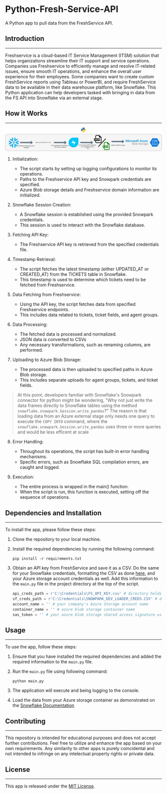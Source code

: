 # Python-Fresh-Service-API
A Python app to pull data from the FreshService API.

## Introduction
---------------
Freshservice is a cloud-based IT Service Management (ITSM) solution that helps organizations streamline their IT support and service operations. Companies use Freshservice to efficiently manage and resolve IT-related issues, ensure smooth IT operations, and enhance the overall user experience for their employees. Some companies want to create custom FreshService reports using Tableau or PowerBI, and require FreshService data to be available in their data warehouse platform, like Snowflake. This Python application can help developers tasked with bringing in data from the FS API into Snowflake via an external stage.

## How it Works
---------------
![Python FreshService API Diagram](./docs/FS_API_Diagram.png)

1. Initialization:
   - The script starts by setting up logging configurations to monitor its operations.
   - Paths to the Freshservice API key and Snowpark credentials are specified.
   - Azure Blob storage details and Freshservice domain information are initialized.

2. Snowflake Session Creation:
   - A Snowflake session is established using the provided Snowpark credentials.
   - This session is used to interact with the Snowflake database.
  
3. Fetching API Key:
   - The Freshservice API key is retrieved from the specified credentials file.

4. Timestamp Retrieval:
   - The script fetches the latest timestamp (either UPDATED_AT or CREATED_AT) from the TICKETS table in Snowflake.
   - This timestamp is used to determine which tickets need to be fetched from Freshservice.

5. Data Fetching from Freshservice:
   - Using the API key, the script fetches data from specified Freshservice endpoints.
   - This includes data related to tickets, ticket fields, and agent groups.

6. Data Processing:
   - The fetched data is processed and normalized.
   - JSON data is converted to CSVs
   - Any necessary transformations, such as renaming columns, are performed.

7. Uploading to Azure Blob Storage:
   - The processed data is then uploaded to specified paths in Azure Blob storage.
   - This includes separate uploads for agent groups, tickets, and ticket fields.

> At this point, developers familiar with Snowflake's Snowpark connector for python might be wondering, "Why not just write the data frames directly to Snowflake tables using the method `snowflake.snowpark.Session.write_pandas`?" The reason is that loading data from an Azure external stage only needs one query to execute the `COPY INTO` command, where the `snowflake.snowpark.Session.write_pandas` uses three or more queries and would be less efficent at scale

8. Error Handling:
   - Throughout its operations, the script has built-in error handling mechanisms.
   - Specific errors, such as Snowflake SQL compilation errors, are caught and logged.

9. Execution:
   - The entire process is wrapped in the main() function.
   - When the script is run, this function is executed, setting off the sequence of operations.

## Dependencies and Installation
----------------------------
To install the app, please follow these steps:

1. Clone the repository to your local machine.

2. Install the required dependencies by running the following command:
   ```
   pip install -r requirements.txt
   ```

3. Obtain an API key from FreshService and save it as a CSV. Do the same for your Snowflake credentials, formatting the CSV as done [here](https://docs.snowflake.com/en/developer-guide/snowpark/python/creating-session), and your Azure storage account credentials as well. Add this information to the `main.py` file in the project directory at the top of the script.
    ```python
    api_creds_path = r'C:\Credentials\FS_API_KEY.csv' # directory holding the API key
    sf_creds_path = r'C:\Credentials\SNOWPARK_DEV_LOADER_CREDS.CSV' # directory holding the Snowpark credentials
    account_name = '' # your company's Azure Storage account name
    container_name = '' # azure blob storage container name
    sas_token = '' # your azure blob storage shared access signature used for authentication
    ```

## Usage
-----
To use the app, follow these steps:

1. Ensure that you have installed the required dependencies and added the required information to the `main.py` file.

2. Run the `main.py` file using following command:
   ```
   python main.py
   ```

3. The application will execute and being logging to the console.

4. Load the data from your Azure storage container as demonstrated on the [Snowflake Documentation](https://docs.snowflake.com/en/user-guide/data-load-azure-copy)

## Contributing
------------
This repository is intended for educational purposes and does not accept further contributions. Feel free to utilize and enhance the app based on your own requirements. Any similarity to other apps is purely coincidental and not intended to infringe on any intelectual property rights or private data.

## License
-------
This app is released under the [MIT License](https://opensource.org/licenses/MIT).
